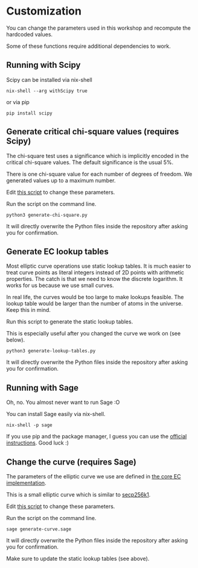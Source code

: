 # Customization

You can change the parameters used in this workshop and recompute the hardcoded values.

Some of these functions require additional dependencies to work.

## Running with Scipy

Scipy can be installed via nix-shell

```
nix-shell --arg withScipy true
```

or via pip

```
pip install scipy
```

## Generate critical chi-square values (requires Scipy)

The chi-square test uses a significance which is implicitly encoded in the critical chi-square values. The default significance is the usual 5%.

There is one chi-square value for each number of degrees of freedom. We generated values up to a maximum number.

Edit [this script](https://github.com/uncomputable/zkp-workshop/blob/master/generate-chi-square.py) to change these parameters.

Run the script on the command line.

```
python3 generate-chi-square.py
```

It will directly overwrite the Python files inside the repository after asking you for confirmation.

## Generate EC lookup tables

Most elliptic curve operations use static lookup tables. It is much easier to treat curve points as literal integers instead of 2D points with arithmetic properties. The catch is that we need to know the discrete logarithm. It works for us because we use small curves.

In real life, the curves would be too large to make lookups feasible. The lookup table would be larger than the number of atoms in the universe. Keep this in mind.

Run this script to generate the static lookup tables.

This is especially useful after you changed the curve we work on (see below).

```
python3 generate-lookup-tables.py
```

It will directly overwrite the Python files inside the repository after asking you for confirmation.

## Running with Sage

Oh, no. You almost never want to run Sage :O

You can install Sage easily via nix-shell.

```
nix-shell -p sage
```

If you use pip and the package manager, I guess you can use the [official instructions](https://doc.sagemath.org/html/en/installation/index.html). Good luck :)

## Change the curve (requires Sage)

The parameters of the elliptic curve we use are defined in [the core EC implementation](https://github.com/uncomputable/zkp-workshop/blob/master/local/ec/core.py).

This is a small elliptic curve which is similar to [secp256k1](https://en.bitcoin.it/wiki/Secp256k1).

Edit [this script](https://github.com/uncomputable/zkp-workshop/blob/master/generate-curve.sage) to change these parameters.

Run the script on the command line.

```
sage generate-curve.sage
```

It will directly overwrite the Python files inside the repository after asking you for confirmation.

Make sure to update the static lookup tables (see above).
